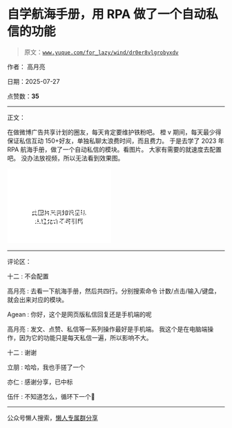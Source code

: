 # 自学航海手册，用 RPA 做了一个自动私信的功能

> 原文：[`www.yuque.com/for_lazy/wind/dr0er8vlgrobyxdv`](https://www.yuque.com/for_lazy/wind/dr0er8vlgrobyxdv)

作者： 高月亮

日期：2025-07-27

点赞数：**35**

* * *

正文：

在做微博广告共享计划的圈友，每天肯定要维护铁粉吧。 橙 v 期间，每天最少得保证私信互动 150+好友，单独私聊太浪费时间，而且费力。
于是去学了 2023 年 RPA 航海手册，做了一个自动私信的模块。看图片。 大家有需要的就速度去配置吧。 没办法放视频，所以无法看到效果图。

![](img/fc2606c4e0bed3b2a7e887685573ab8e.png "None")

* * *

评论区：

十二 : 不会配置

高月亮 : 去看一下航海手册，然后共四行。分别搜索命令 计数/点击/输入/键盘，就会出来对应的模块。

Agean : 你好，这个是网页版私信回复还是手机端的呢

高月亮 : 发文、点赞、私信等一系列操作最好是手机端。 我这个是在电脑端操作，因为它的功能只是每天私信一遍，所以影响不大。

十二 : 谢谢

立朋 : 哈哈，我也手搓了一个

亦仁 : 感谢分享，已中标

伍仟 : 不知道怎么，循环下一个🤣

* * *

公众号懒人搜索，[懒人专属群分享](https://lazybook.fun/#/blog/group)